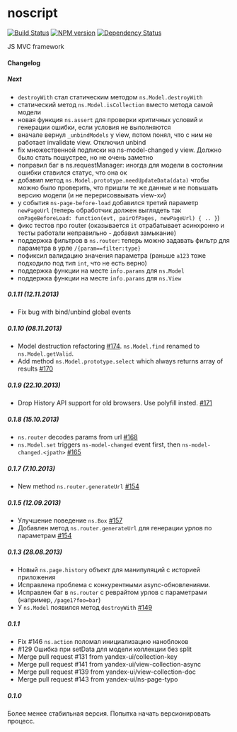 noscript
========
[![Build Status](https://travis-ci.org/yandex-ui/noscript.png?branch=master)](https://travis-ci.org/yandex-ui/noscript)
[![NPM version](https://badge.fury.io/js/noscript.png)](http://badge.fury.io/js/noscript)
[![Dependency Status](https://david-dm.org/yandex-ui/noscript.png)](https://david-dm.org/yandex-ui/noscript)

JS MVC framework

#### Changelog

##### Next
- `destroyWith` стал статическим методом `ns.Model.destroyWith`
- статический метод `ns.Model.isCollection` вместо метода самой модели
- новая функция `ns.assert` для проверки критичных условий и генерации ошибки, если условия не выполняются
- вначале вернул `_unbindModels` у view, потом понял, что с ним не работает invalidate view. Отключил unbind
- fix множественной подписки на ns-model-changed у view. Должно было стать пошустрее, но не очень заметно
- поправил баг в ns.requestManager: иногда для модели в состоянии ошибки ставился статус, что она ок
- добавил метод `ns.Model.prototype.needUpdateData(data)` чтобы можно было проверить, что пришли те же данные и не повышать версию модели (и не перерисоввывать view-хи)
- у события `ns-page-before-load` добавился третий параметр `newPageUrl` (теперь обработчик должен выглядеть так `onPageBeforeLoad: function(evt, pairOfPages, newPageUrl) { .. }`)
- фикс тестов про router (оказывается `it` отрабатывает асинхронно и тесты работали неправильно - добавил замыкание)
- поддержка фильтров в `ns.router`: теперь можно задавать фильтр для параметра в урле `/{param==filter:type}`
- пофиксил валидацию значения параметра (раньше `a123` тоже подходило под тип `int`, что не есть верно)
- поддержка функции на месте `info.params` для `ns.Model`
- поддержка функции на месте `info.params` для `ns.View`

##### 0.1.11 (12.11.2013)
- Fix bug with bind/unbind global events

##### 0.1.10 (08.11.2013)
- Model destruction refactoring [#174](https://github.com/yandex-ui/noscript/pull/174). `ns.Model.find` renamed to `ns.Model.getValid`.
- Add method `ns.Model.prototype.select` which always returns array of results [#170](https://github.com/yandex-ui/noscript/issues/170)

##### 0.1.9 (22.10.2013)
- Drop History API support for old browsers. Use polyfill insted. [#171](https://github.com/yandex-ui/noscript/pull/171)

##### 0.1.8 (15.10.2013)
- `ns.router` decodes params from url [#168](https://github.com/yandex-ui/noscript/pull/168)
- `ns.Model.set` triggers `ns-model-changed` event first, then `ns-model-changed.<jpath>` [#165](https://github.com/yandex-ui/noscript/pull/165)

##### 0.1.7 (7.10.2013)
- New method `ns.router.generateUrl` [#154](https://github.com/yandex-ui/noscript/pull/154)

##### 0.1.5 (12.09.2013)
- Улучшение поведение `ns.Box` [#157](https://github.com/yandex-ui/noscript/pull/157)
- Добавлен метод `ns.router.generateUrl` для генерации урлов по параметрам [#154](https://github.com/yandex-ui/noscript/pull/157)

##### 0.1.3 (28.08.2013)
- Новый `ns.page.history` объект для манипуляций с историей приложения
- Исправлена проблема с конкурентными async-обновлениями.
- Исправлен баг в `ns.router` с реврайтом урлов с параметрами (например, `/page1?foo=bar`)
- У `ns.Model` появился метод `destroyWith` [#149](https://github.com/yandex-ui/noscript/pull/149)

##### 0.1.1
- Fix #146 `ns.action` поломал инициализацию наноблоков
- #129 Ошибка при setData для модели коллекции без split
- Merge pull request #131 from yandex-ui/collection-key
- Merge pull request #141 from yandex-ui/view-collection-async
- Merge pull request #139 from yandex-ui/view-collection-doc
- Merge pull request #143 from yandex-ui/ns-page-typo


##### 0.1.0
Более менее стабильная версия. Попытка начать версионировать процесс.


